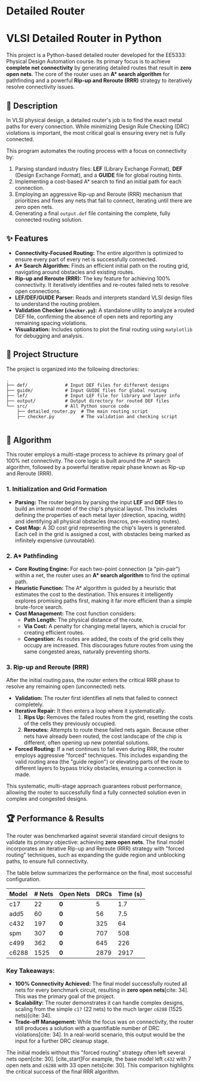 # Detailed Router
# VLSI Detailed Router in Python

This project is a Python-based detailed router developed for the EE5333: Physical Design Automation course. Its primary focus is to achieve **complete net connectivity** by generating detailed routes that result in **zero open nets**. The core of the router uses an **A\* search algorithm** for pathfinding and a powerful **Rip-up and Reroute (RRR)** strategy to iteratively resolve connectivity issues.



## 📝 Description

In VLSI physical design, a detailed router's job is to find the exact metal paths for every connection. While minimizing Design Rule Checking (DRC) violations is important, the most critical goal is ensuring every net is fully connected.

This program automates the routing process with a focus on connectivity by:
1.  Parsing standard industry files: **LEF** (Library Exchange Format), **DEF** (Design Exchange Format), and a **GUIDE** file for global routing hints.
2.  Implementing a cost-based A\* search to find an initial path for each connection.
3.  Employing an aggressive Rip-up and Reroute (RRR) mechanism that prioritizes and fixes any nets that fail to connect, iterating until there are zero open nets.
4.  Generating a final `output.def` file containing the complete, fully connected routing solution.

## ✨ Features

* **Connectivity-Focused Routing:** The entire algorithm is optimized to ensure every part of every net is successfully connected.
* **A\* Search Algorithm:** Finds an efficient initial path on the routing grid, navigating around obstacles and existing routes.
* **Rip-up and Reroute (RRR):** The key feature for achieving 100% connectivity. It iteratively identifies and re-routes failed nets to resolve open connections.
* **LEF/DEF/GUIDE Parser:** Reads and interprets standard VLSI design files to understand the routing problem.
* **Validation Checker (`checker.py`):** A standalone utility to analyze a routed DEF file, confirming the absence of open nets and reporting any remaining spacing violations.
* **Visualization:** Includes options to plot the final routing using `matplotlib` for debugging and analysis.

## 📂 Project Structure

The project is organized into the following directories:

```
.
├── def/              # Input DEF files for different designs
├── guide/            # Input GUIDE files for global routing
├── lef/              # Input LEF file for library and layer info
├── output/           # Output directory for routed DEF files
└── src/              # All Python source code
    ├── detailed_router.py  # The main routing script
    ├── checker.py          # The validation and checking script
    
```



## 🧠 Algorithm 

This router employs a multi-stage process to achieve its primary goal of 100% net connectivity. The core logic is built around the A\* search algorithm, followed by a powerful iterative repair phase known as Rip-up and Reroute (RRR).

### 1. Initialization and Grid Formation
* **Parsing:** The router begins by parsing the input **LEF** and **DEF** files to build an internal model of the chip's physical layout. This includes defining the properties of each metal layer (direction, spacing, width) and identifying all physical obstacles (macros, pre-existing routes).
* **Cost Map:** A 3D cost grid representing the chip's layers is generated. Each cell in the grid is assigned a cost, with obstacles being marked as infinitely expensive (unroutable).

### 2. A\* Pathfinding
* **Core Routing Engine:** For each two-point connection (a "pin-pair") within a net, the router uses an **A\* search algorithm** to find the optimal path.
* **Heuristic Function:** The A\* algorithm is guided by a heuristic that estimates the cost to the destination. This ensures it intelligently explores promising paths first, making it far more efficient than a simple brute-force search.
* **Cost Management:** The cost function considers:
    * **Path Length:** The physical distance of the route.
    * **Via Cost:** A penalty for changing metal layers, which is crucial for creating efficient routes.
    * **Congestion:** As routes are added, the costs of the grid cells they occupy are increased. This discourages future routes from using the same congested areas, naturally preventing shorts.

### 3. Rip-up and Reroute (RRR)
After the initial routing pass, the router enters the critical RRR phase to resolve any remaining open (unconnected) nets.
* **Validation:** The router first identifies all nets that failed to connect completely.
* **Iterative Repair:** It then enters a loop where it systematically:
    1.  **Rips Up:** Removes the failed routes from the grid, resetting the costs of the cells they previously occupied.
    2.  **Reroutes:** Attempts to route these failed nets again. Because other nets have already been routed, the cost landscape of the chip is different, often opening up new potential solutions.
* **Forced Routing:** If a net continues to fail even during RRR, the router employs aggressive "forced" techniques. This includes expanding the valid routing area (the "guide region") or elevating parts of the route to different layers to bypass tricky obstacles, ensuring a connection is made.

This systematic, multi-stage approach guarantees robust performance, allowing the router to successfully find a fully connected solution even in complex and congested designs.

## 🏆 Performance & Results

The router was benchmarked against several standard circuit designs to validate its primary objective: achieving **zero open nets**. The final model incorporates an iterative Rip-up and Reroute (RRR) strategy with "forced routing" techniques, such as expanding the guide region and unblocking paths, to ensure full connectivity.

The table below summarizes the performance on the final, most successful configuration.

| Model | # Nets | Open Nets | DRCs | Time (s) |
| :--- | :--- | :--- | :--- | :--- |
| c17 | 22 | **0** | 5 | 1.7 |
| add5 | 60 | **0** | 56 | 7.5 |
| c432 | 197 | **0** | 325 | 64 |
| spm | 307 | **0** | 707 | 508 |
| c499 | 362 | **0** | 645 | 226 |
| c6288 | 1525 | **0** | 2879 | 2917 |

### Key Takeaways:

* **100% Connectivity Achieved:** The final model successfully routed all nets for every benchmark circuit, resulting in **zero open nets**[cite: 34]. This was the primary goal of the project.
* **Scalability:** The router demonstrates it can handle complex designs, scaling from the simple `c17` (22 nets) to the much larger `c6288` (1525 nets)[cite: 34].
* **Trade-off Management:** While the focus was on connectivity, the router still produces a solution with a quantifiable number of DRC violations[cite: 34]. In a real-world scenario, this output would be the input for a further DRC cleanup stage.

The initial models without this "forced routing" strategy often left several nets open[cite: 30]. [cite_start]For example, the base model left `c432` with 7 open nets and `c6288` with 33 open nets[cite: 30]. This comparison highlights the critical success of the final RRR algorithm.